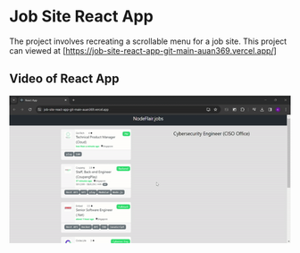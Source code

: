 # Job Site React App

The project involves recreating a scrollable menu for a job site.
This project can viewed at [https://job-site-react-app-git-main-auan369.vercel.app/]


## Video of React App
![Video](https://github.com/auan369/JobSiteReactApp/blob/master/screenshots/jobSiteReactApp.gif)